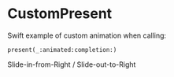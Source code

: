 # CustomPresent

Swift example of custom animation when calling:

    present(_:animated:completion:)

Slide-in-from-Right / Slide-out-to-Right

